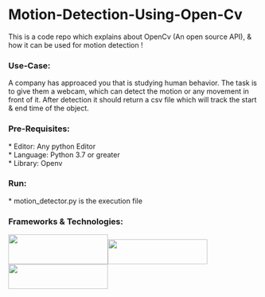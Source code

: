 # Motion-Detection-Using-Open-Cv
This is a code repo which explains about OpenCv (An open source API), &amp; how it can be used for motion detection !

<h3>Use-Case:</h3>
A company has approaced you that is studying human behavior. The task is to give them a webcam, which can detect the motion or any movement in front of it. After detection it should return a csv file which will track the start & end time of the object.

<h3>Pre-Requisites:</h3>
* Editor: Any python Editor </br>
* Language: Python 3.7 or greater</br>
* Library: Openv

<h3>Run:</h3>
* motion_detector.py is the execution file

<h3>Frameworks & Technologies:</h3>

<img src="https://user-images.githubusercontent.com/35655048/103159422-0b747400-47eb-11eb-90be-f0a613fb0275.PNG" width="200" height="60"><img src="https://user-images.githubusercontent.com/35655048/103159624-6313df00-47ed-11eb-9b4e-194a33a50e10.PNG" width="200" height="50"><img src="https://user-images.githubusercontent.com/35655048/103159675-12e94c80-47ee-11eb-90ea-dc9f5336865a.PNG" width="200" height="50">

